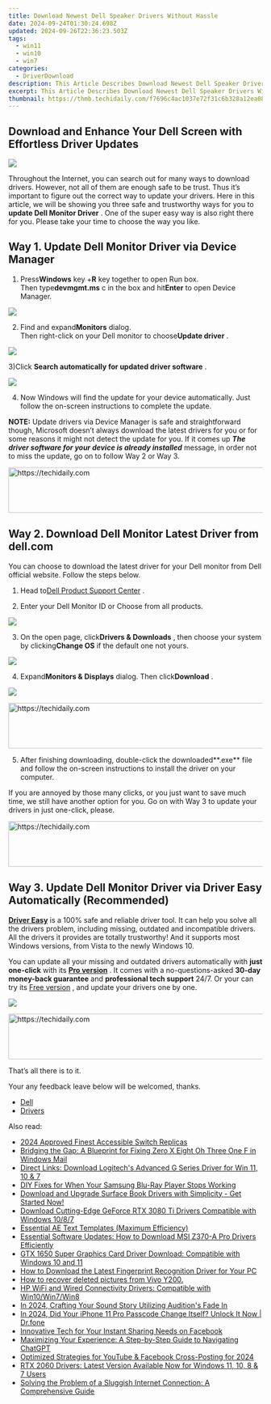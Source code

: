 ```yaml
---
title: Download Newest Dell Speaker Drivers Without Hassle
date: 2024-09-24T01:30:24.698Z
updated: 2024-09-26T22:36:23.503Z
tags:
  - win11
  - win10
  - win7
categories:
  - DriverDownload
description: This Article Describes Download Newest Dell Speaker Drivers Without Hassle
excerpt: This Article Describes Download Newest Dell Speaker Drivers Without Hassle
thumbnail: https://thmb.techidaily.com/f7696c4ac1037e72f31c6b328a12ea085bd4635182093dadda40d9b14071da58.jpg
---
```


## Download and Enhance Your Dell Screen with Effortless Driver Updates

![](https://images.drivereasy.com/wp-content/uploads/2017/05/1-39.jpg)

 Throughout the Internet, you can search out for many ways to download drivers. However, not all of them are enough safe to be trust. Thus it’s important to figure out the correct way to update your drivers. Here in this article, we will be showing you three safe and trustworthy ways for you to **update Dell Monitor Driver**  . One of the super easy way is also right there for you. Please take your time to choose the way you like.

## **Way 1\. Update Dell Monitor Driver via Device Manager**

 1) Press**Windows** key +**R** key together to open Run box.  
 Then type**devmgmt.ms** c in the box and hit**Enter** to open Device Manager.

![](https://images.drivereasy.com/wp-content/uploads/2022/08/how-to-open-the-Device-Manager-Run-Command）.png)

 2) Find and expand**Monitors** dialog.  
 Then right-click on your Dell monitor to choose**Update driver** .

![](https://images.drivereasy.com/wp-content/uploads/2023/03/update-dell-monitor-driver-on-device-manager.png)

 3)Click **Search automatically for updated driver software** .

![](https://images.drivereasy.com/wp-content/uploads/2017/05/4-42.jpg)

4) Now Windows will find the update for your device automatically. Just follow the on-screen instructions to complete the update.

**NOTE:**  Update drivers via Device Manager is safe and straightforward though, Microsoft doesn’t always download the latest drivers for you or for some reasons it might not detect the update for you. If it comes up **_The driver software for your device is already installed_**  message, in order not to miss the update, go on to follow Way 2 or Way 3.

<!-- affiliate ads begin -->
<a href="https://appsumo.8odi.net/c/5597632/2137395/7443" target="_top" id="2137395">
  <img src="//a.impactradius-go.com/display-ad/7443-2137395" border="0" alt="https://techidaily.com" width="728" height="90"/>
</a>
<img height="0" width="0" src="https://appsumo.8odi.net/i/5597632/2137395/7443" style="position:absolute;visibility:hidden;" border="0" />
<!-- affiliate ads end -->

## Way 2\. Download Dell Monitor Latest Driver from dell.com

 You can choose to download the latest driver for your Dell monitor from Dell official website. Follow the steps below.

 1) Head to[Dell Product Support Center](https://shop-links.co/link/?exclusive=1&publisher_slug=itechdaily19598&url=http%3A%2F%2Fwww.dell.com%2Fsupport%2Fhome%2Fus%2Fen%2F19%2FProducts%3F%7Eck%3Dmn) .

 2) Enter your Dell Monitor ID or Choose from all products.

![](https://images.drivereasy.com/wp-content/uploads/2017/05/5-33.jpg)

 3) On the open page, click**Drivers & Downloads** , then choose your system by clicking**Change OS** if the default one not yours.

![](https://images.drivereasy.com/wp-content/uploads/2017/05/6-31.jpg)

 4) Expand**Monitors & Displays**  dialog. Then click**Download** .

![](https://images.drivereasy.com/wp-content/uploads/2017/05/7-20.jpg)

<!-- affiliate ads begin -->
<a href="https://aligracehair.sjv.io/c/5597632/2087267/19272" target="_top" id="2087267">
  <img src="//a.impactradius-go.com/display-ad/19272-2087267" border="0" alt="https://techidaily.com" width="728" height="90"/>
</a>
<img height="0" width="0" src="https://aligracehair.sjv.io/i/5597632/2087267/19272" style="position:absolute;visibility:hidden;" border="0" />
<!-- affiliate ads end -->

 5) After finishing downloading, double-click the downloaded**.exe** file and follow the on-screen instructions to install the driver on your computer.

 If you are annoyed by those many clicks, or you just want to save much time, we still have another option for you. Go on with Way 3 to update your drivers in just one-click, please.

<!-- affiliate ads begin -->
<a href="https://aligracehair.sjv.io/c/5597632/1997635/19272" target="_top" id="1997635">
  <img src="//a.impactradius-go.com/display-ad/19272-1997635" border="0" alt="https://techidaily.com" width="728" height="90"/>
</a>
<img height="0" width="0" src="https://aligracehair.sjv.io/i/5597632/1997635/19272" style="position:absolute;visibility:hidden;" border="0" />
<!-- affiliate ads end -->

## **Way 3\. Update Dell Monitor Driver via Driver Easy Automatically (Recommended)**

**[Driver Easy](https://tools.techidaily.com/drivereasy/download/)**  is  a 100% safe and reliable driver tool. It can help you solve all the drivers problem, including missing, outdated and incompatible drivers. All the drivers it provides are totally trustworthy! And it supports most Windows versions, from Vista to the newly Windows 10\.

 You can update all your missing and outdated drivers automatically with **just one-click** with its   **[Pro version](https://tools.techidaily.com/drivereasy/download/)** . It comes with a no-questions-asked **30-day money-back guarantee** and **professional tech support**  24/7\. Or your can try its [Free version](https://tools.techidaily.com/drivereasy/download/) , and update your drivers one by one.

![](https://images.drivereasy.com/wp-content/uploads/2023/03/Dell-monitor-driver-1200x900.png)

<!-- affiliate ads begin -->
<a href="https://zebaoaffiliateprogram.pxf.io/c/5597632/2137975/21526" target="_top" id="2137975">
  <img src="//a.impactradius-go.com/display-ad/21526-2137975" border="0" alt="https://techidaily.com" width="728" height="90"/>
</a>
<img height="0" width="0" src="https://zebaoaffiliateprogram.pxf.io/i/5597632/2137975/21526" style="position:absolute;visibility:hidden;" border="0" />
<!-- affiliate ads end -->

That’s all there is to it.

Your any feedback leave below will be welcomed, thanks.

* [Dell](https://tools.techidaily.com/drivereasy/download/)
* [Drivers](https://tools.techidaily.com/drivereasy/download/)

<ins class="adsbygoogle"
     style="display:block"
     data-ad-format="autorelaxed"
     data-ad-client="ca-pub-7571918770474297"
     data-ad-slot="1223367746"></ins>

<ins class="adsbygoogle"
     style="display:block"
     data-ad-client="ca-pub-7571918770474297"
     data-ad-slot="8358498916"
     data-ad-format="auto"
     data-full-width-responsive="true"></ins>

<span class="atpl-alsoreadstyle">Also read:</span>
<div><ul>
<li><a href="https://remote-screen-capture.techidaily.com/2024-approved-finest-accessible-switch-replicas/"><u>2024 Approved Finest Accessible Switch Replicas</u></a></li>
<li><a href="https://win11-tips.techidaily.com/bridging-the-gap-a-blueprint-for-fixing-zero-x-eight-oh-three-one-f-in-windows-mail/"><u>Bridging the Gap: A Blueprint for Fixing Zero X Eight Oh Three One F in Windows Mail</u></a></li>
<li><a href="https://hardware-help.techidaily.com/direct-links-download-logitechs-advanced-g-series-driver-for-win-11-10-and-7/"><u>Direct Links: Download Logitech's Advanced G Series Driver for Win 11, 10 & 7</u></a></li>
<li><a href="https://hardware-help.techidaily.com/diy-fixes-for-when-your-samsung-blu-ray-player-stops-working/"><u>DIY Fixes for When Your Samsung Blu-Ray Player Stops Working</u></a></li>
<li><a href="https://hardware-help.techidaily.com/download-and-upgrade-surface-book-drivers-with-simplicity-get-started-now/"><u>Download and Upgrade Surface Book Drivers with Simplicity - Get Started Now!</u></a></li>
<li><a href="https://hardware-help.techidaily.com/download-cutting-edge-geforce-rtx-3080-ti-drivers-compatible-with-windows-1087/"><u>Download Cutting-Edge GeForce RTX 3080 Ti Drivers Compatible with Windows 10/8/7</u></a></li>
<li><a href="https://extra-resources.techidaily.com/essential-ae-text-templates-maximum-efficiency/"><u>Essential AE Text Templates (Maximum Efficiency)</u></a></li>
<li><a href="https://hardware-help.techidaily.com/essential-software-updates-how-to-download-msi-z370-a-pro-drivers-efficiently/"><u>Essential Software Updates: How to Download MSI Z370-A Pro Drivers Efficiently</u></a></li>
<li><a href="https://hardware-help.techidaily.com/gtx-1650-super-graphics-card-driver-download-compatible-with-windows-10-and-11/"><u>GTX 1650 Super Graphics Card Driver Download: Compatible with Windows 10 and 11</u></a></li>
<li><a href="https://hardware-help.techidaily.com/how-to-download-the-latest-fingerprint-recognition-driver-for-your-pc/"><u>How to Download the Latest Fingerprint Recognition Driver for Your PC</u></a></li>
<li><a href="https://blog-min.techidaily.com/how-to-recover-deleted-pictures-from-vivo-y200-by-fonelab-android-recover-pictures/"><u>How to recover deleted pictures from Vivo Y200.</u></a></li>
<li><a href="https://hardware-help.techidaily.com/hp-wifi-and-wired-connectivity-drivers-compatible-with-win10win7win8/"><u>HP WiFi and Wired Connectivity Drivers: Compatible with Win10/Win7/Win8</u></a></li>
<li><a href="https://extra-hints.techidaily.com/in-2024-crafting-your-sound-story-utilizing-auditions-fade-in/"><u>In 2024, Crafting Your Sound Story Utilizing Audition's Fade In</u></a></li>
<li><a href="https://iphone-unlock.techidaily.com/in-2024-did-your-iphone-11-pro-passcode-change-itself-unlock-it-now-drfone-by-drfone-ios/"><u>In 2024, Did Your iPhone 11 Pro Passcode Change Itself? Unlock It Now | Dr.fone</u></a></li>
<li><a href="https://facebook-clips.techidaily.com/innovative-tech-for-your-instant-sharing-needs-on-facebook/"><u>Innovative Tech for Your Instant Sharing Needs on Facebook</u></a></li>
<li><a href="https://tech-hub.techidaily.com/maximizing-your-experience-a-step-by-step-guide-to-navigating-chatgpt/"><u>Maximizing Your Experience: A Step-by-Step Guide to Navigating ChatGPT</u></a></li>
<li><a href="https://facebook-videos.techidaily.com/optimized-strategies-for-youtube-and-facebook-cross-posting-for-2024/"><u>Optimized Strategies for YouTube & Facebook Cross-Posting for 2024</u></a></li>
<li><a href="https://hardware-help.techidaily.com/rtx-2060-drivers-latest-version-available-now-for-windows-11-10-8-and-7-users/"><u>RTX 2060 Drivers: Latest Version Available Now for Windows 11, 10, 8 & 7 Users</u></a></li>
<li><a href="https://tech-recovery.techidaily.com/solving-the-problem-of-a-sluggish-internet-connection-a-comprehensive-guide/"><u>Solving the Problem of a Sluggish Internet Connection: A Comprehensive Guide</u></a></li>
</ul></div>

